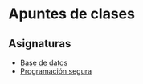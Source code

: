 # Apuntes de clases

## Asignaturas
- [Base de datos](../Base_datos/README.md)
- [Programación segura](../Programacion_Segura/README.md)
